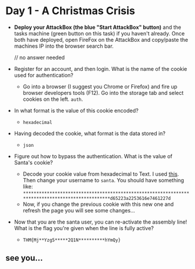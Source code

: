 # Day 1 - A Christmas Crisis

- **Deploy your AttackBox (the blue "Start AttackBox" button)** and the tasks machine (green button on this task) if you haven't already. Once both have deployed, open FireFox on the AttackBox and copy/paste the machines IP into the browser search bar.

	// no answer needed

- Register for an account, and then login.
What is the name of the cookie used for authentication?

	- Go into a browser (I suggest you Chrome or Firefox) and fire up browser developers tools (F12). Go into the storage tab and select cookies on the left. `auth`.

- In what format is the value of this cookie encoded?

	- `hexadecimal`

- Having decoded the cookie, what format is the data stored in?

	- `json`

- Figure out how to bypass the authentication.
What is the value of Santa's cookie?

	- Decode your cookie value from hexadecimal to Text. I used [this](https://cryptii.com/pipes/hex-decoder). Then change your username to `santa`. You should have something like: `************************************************************************************************d65223a2253616e7461227d`
	- Now, if you change the previous cookie with this new one and refresh the page you will see some changes...

- Now that you are the santa user, you can re-activate the assembly line!
What is the flag you're given when the line is fully active?

	- `THM{Mj**Yzg5*****2Q1N**********hYmQy}`

## see you...
